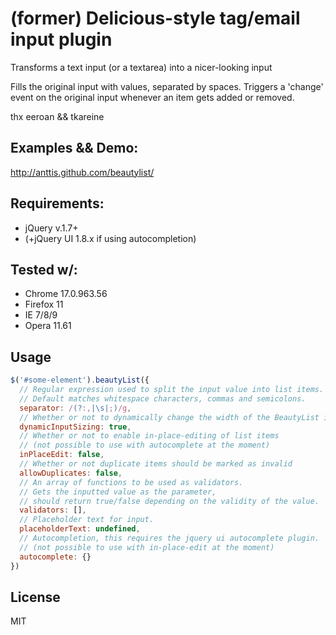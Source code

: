 (former) Delicious-style tag/email input plugin
===============================================

Transforms a text input (or a textarea) into a nicer-looking input

Fills the original input with values, separated by spaces. Triggers a 'change' event on the original input whenever an item gets added or removed.

thx eeroan && tkareine

Examples && Demo:
-----------------
http://anttis.github.com/beautylist/

Requirements:
-------------

+ jQuery v.1.7+
+ (+jQuery UI 1.8.x if using autocompletion)

Tested w/:
--------------

+ Chrome 17.0.963.56
+ Firefox 11
+ IE 7/8/9
+ Opera 11.61

Usage
-------

```javascript
$('#some-element').beautyList({
  // Regular expression used to split the input value into list items.
  // Default matches whitespace characters, commas and semicolons.
  separator: /(?:,|\s|;)/g,
  // Whether or not to dynamically change the width of the BeautyList input field
  dynamicInputSizing: true,
  // Whether or not to enable in-place-editing of list items
  // (not possible to use with autocomplete at the moment)
  inPlaceEdit: false,
  // Whether or not duplicate items should be marked as invalid
  allowDuplicates: false,
  // An array of functions to be used as validators.
  // Gets the inputted value as the parameter,
  // should return true/false depending on the validity of the value.
  validators: [],
  // Placeholder text for input.
  placeholderText: undefined,
  // Autocompletion, this requires the jquery ui autocomplete plugin.
  // (not possible to use with in-place-edit at the moment)
  autocomplete: {}
})
```

License
-------

MIT
